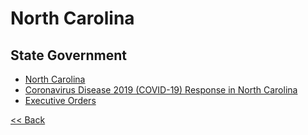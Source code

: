 # North Carolina

## State Government

* [North Carolina](https://www.nc.gov/)
* [Coronavirus Disease 2019 (COVID-19) Response in North Carolina](https://www.ncdhhs.gov/divisions/public-health/coronavirus-disease-2019-covid-19-response-north-carolina)
* [Executive Orders](https://www.ncdhhs.gov/divisions/public-health/coronavirus-disease-2019-covid-19-response-north-carolina/executive-orders)

[<< Back](README.md)

